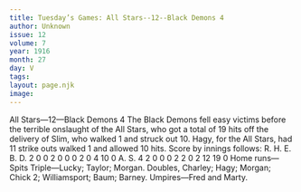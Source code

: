 ```yaml
---
title: Tuesday’s Games: All Stars--12--Black Demons 4
author: Unknown
issue: 12
volume: 7
year: 1916
month: 27
day: V
tags:
layout: page.njk
image:
---
```

All Stars—12—Black Demons 4       The Black Demons fell easy victims before the terrible onslaught of the All Stars, who got a total of 19 hits off the delivery of Slim, who walked 1 and struck out 10.       Hagy, for the All Stars, had 11 strike outs walked 1 and allowed 10 hits.       Score by innings follows:       R. H. E. B. D. 2 0 0 2 0 0 0 2 0 4 10 0 A. S. 4 2 0 0 0 2 2 0 2 12 19 0       Home runs—Spits       Triple—Lucky; Taylor; Morgan.       Doubles, Charley; Hagy; Morgan; Chick 2; Williamsport; Baum; Barney.       Umpires—Fred and Marty.    
